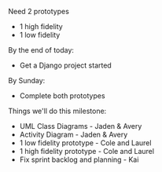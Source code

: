 Need 2 prototypes
- 1 high fidelity
- 1 low fidelity


By the end of today:
- Get a Django project started

By Sunday:
- Complete both prototypes


Things we'll do this milestone:
- UML Class Diagrams - Jaden & Avery
- Activity Diagram - Jaden & Avery
- 1 low fidelity prototype - Cole and Laurel
- 1 high fidelity prototype - Cole and Laurel
- Fix sprint backlog and planning - Kai